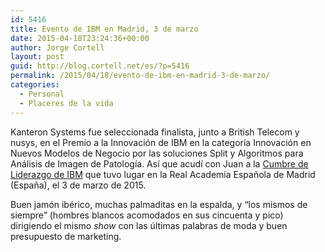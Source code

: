 ```yaml
---
id: 5416
title: Evento de IBM en Madrid, 3 de marzo
date: 2015-04-18T23:24:36+00:00
author: Jorge Cortell
layout: post
guid: http://blog.cortell.net/es/?p=5416
permalink: /2015/04/18/evento-de-ibm-en-madrid-3-de-marzo/
categories:
  - Personal
  - Placeres de la vida
---
```

Kanteron Systems fue seleccionada finalista, junto a British Telecom y nusys, en el Premio a la Innovación de IBM en la categoría Innovación en Nuevos Modelos de Negocio por las soluciones Split y Algoritmos para Análisis de Imagen de Patología. Así que acudí con Juan a la <a title="http://www-05.ibm.com/es/cnbp2015/" href="http://www-05.ibm.com/es/cnbp2015/" target="_blank">Cumbre de Liderazgo de IBM</a> que tuvo lugar en la Real Academia Española de Madrid (España), el 3 de marzo de 2015.

Buen jamón ibérico, muchas palmaditas en la espalda, y &#8220;los mismos de siempre&#8221; (hombres blancos acomodados en sus cincuenta y pico) dirigiendo el mismo _show_ con las últimas palabras de moda y buen presupuesto de marketing.